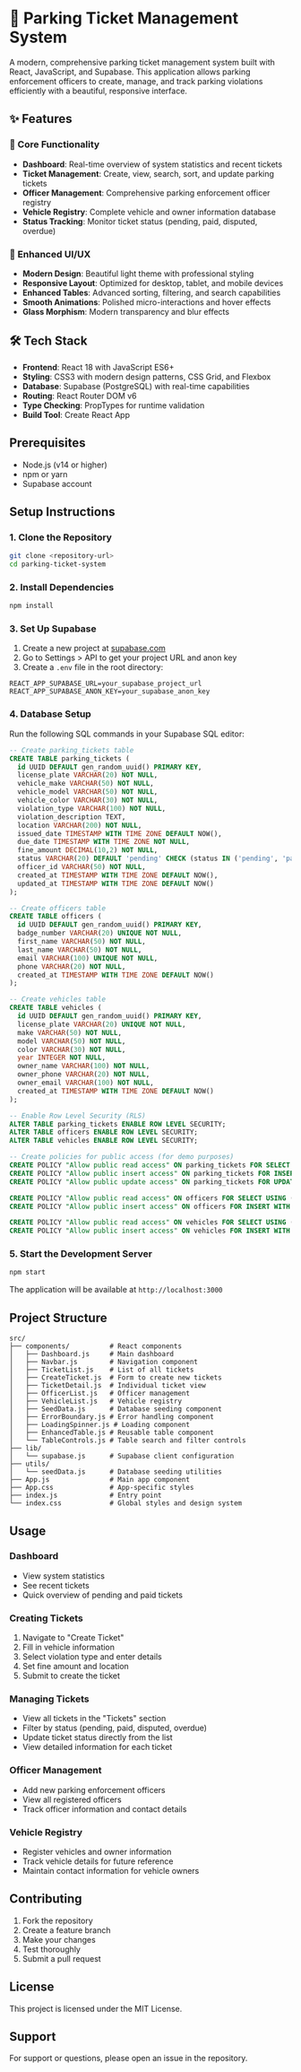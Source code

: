 # 🚗 Parking Ticket Management System

A modern, comprehensive parking ticket management system built with React, JavaScript, and Supabase. This application allows parking enforcement officers to create, manage, and track parking violations efficiently with a beautiful, responsive interface.

## ✨ Features

### 🎫 Core Functionality
- **Dashboard**: Real-time overview of system statistics and recent tickets
- **Ticket Management**: Create, view, search, sort, and update parking tickets
- **Officer Management**: Comprehensive parking enforcement officer registry
- **Vehicle Registry**: Complete vehicle and owner information database
- **Status Tracking**: Monitor ticket status (pending, paid, disputed, overdue)

### 🎨 Enhanced UI/UX
- **Modern Design**: Beautiful light theme with professional styling
- **Responsive Layout**: Optimized for desktop, tablet, and mobile devices
- **Enhanced Tables**: Advanced sorting, filtering, and search capabilities
- **Smooth Animations**: Polished micro-interactions and hover effects
- **Glass Morphism**: Modern transparency and blur effects

## 🛠️ Tech Stack

- **Frontend**: React 18 with JavaScript ES6+
- **Styling**: CSS3 with modern design patterns, CSS Grid, and Flexbox
- **Database**: Supabase (PostgreSQL) with real-time capabilities
- **Routing**: React Router DOM v6
- **Type Checking**: PropTypes for runtime validation
- **Build Tool**: Create React App

## Prerequisites

- Node.js (v14 or higher)
- npm or yarn
- Supabase account

## Setup Instructions

### 1. Clone the Repository

```bash
git clone <repository-url>
cd parking-ticket-system
```

### 2. Install Dependencies

```bash
npm install
```

### 3. Set Up Supabase

1. Create a new project at [supabase.com](https://supabase.com)
2. Go to Settings > API to get your project URL and anon key
3. Create a `.env` file in the root directory:

```env
REACT_APP_SUPABASE_URL=your_supabase_project_url
REACT_APP_SUPABASE_ANON_KEY=your_supabase_anon_key
```

### 4. Database Setup

Run the following SQL commands in your Supabase SQL editor:

```sql
-- Create parking_tickets table
CREATE TABLE parking_tickets (
  id UUID DEFAULT gen_random_uuid() PRIMARY KEY,
  license_plate VARCHAR(20) NOT NULL,
  vehicle_make VARCHAR(50) NOT NULL,
  vehicle_model VARCHAR(50) NOT NULL,
  vehicle_color VARCHAR(30) NOT NULL,
  violation_type VARCHAR(100) NOT NULL,
  violation_description TEXT,
  location VARCHAR(200) NOT NULL,
  issued_date TIMESTAMP WITH TIME ZONE DEFAULT NOW(),
  due_date TIMESTAMP WITH TIME ZONE NOT NULL,
  fine_amount DECIMAL(10,2) NOT NULL,
  status VARCHAR(20) DEFAULT 'pending' CHECK (status IN ('pending', 'paid', 'disputed', 'overdue')),
  officer_id VARCHAR(50) NOT NULL,
  created_at TIMESTAMP WITH TIME ZONE DEFAULT NOW(),
  updated_at TIMESTAMP WITH TIME ZONE DEFAULT NOW()
);

-- Create officers table
CREATE TABLE officers (
  id UUID DEFAULT gen_random_uuid() PRIMARY KEY,
  badge_number VARCHAR(20) UNIQUE NOT NULL,
  first_name VARCHAR(50) NOT NULL,
  last_name VARCHAR(50) NOT NULL,
  email VARCHAR(100) UNIQUE NOT NULL,
  phone VARCHAR(20) NOT NULL,
  created_at TIMESTAMP WITH TIME ZONE DEFAULT NOW()
);

-- Create vehicles table
CREATE TABLE vehicles (
  id UUID DEFAULT gen_random_uuid() PRIMARY KEY,
  license_plate VARCHAR(20) UNIQUE NOT NULL,
  make VARCHAR(50) NOT NULL,
  model VARCHAR(50) NOT NULL,
  color VARCHAR(30) NOT NULL,
  year INTEGER NOT NULL,
  owner_name VARCHAR(100) NOT NULL,
  owner_phone VARCHAR(20) NOT NULL,
  owner_email VARCHAR(100) NOT NULL,
  created_at TIMESTAMP WITH TIME ZONE DEFAULT NOW()
);

-- Enable Row Level Security (RLS)
ALTER TABLE parking_tickets ENABLE ROW LEVEL SECURITY;
ALTER TABLE officers ENABLE ROW LEVEL SECURITY;
ALTER TABLE vehicles ENABLE ROW LEVEL SECURITY;

-- Create policies for public access (for demo purposes)
CREATE POLICY "Allow public read access" ON parking_tickets FOR SELECT USING (true);
CREATE POLICY "Allow public insert access" ON parking_tickets FOR INSERT WITH CHECK (true);
CREATE POLICY "Allow public update access" ON parking_tickets FOR UPDATE USING (true);

CREATE POLICY "Allow public read access" ON officers FOR SELECT USING (true);
CREATE POLICY "Allow public insert access" ON officers FOR INSERT WITH CHECK (true);

CREATE POLICY "Allow public read access" ON vehicles FOR SELECT USING (true);
CREATE POLICY "Allow public insert access" ON vehicles FOR INSERT WITH CHECK (true);
```

### 5. Start the Development Server

```bash
npm start
```

The application will be available at `http://localhost:3000`

## Project Structure

```
src/
├── components/          # React components
│   ├── Dashboard.js     # Main dashboard
│   ├── Navbar.js        # Navigation component
│   ├── TicketList.js    # List of all tickets
│   ├── CreateTicket.js  # Form to create new tickets
│   ├── TicketDetail.js  # Individual ticket view
│   ├── OfficerList.js   # Officer management
│   ├── VehicleList.js   # Vehicle registry
│   ├── SeedData.js      # Database seeding component
│   ├── ErrorBoundary.js # Error handling component
│   ├── LoadingSpinner.js # Loading component
│   ├── EnhancedTable.js # Reusable table component
│   └── TableControls.js # Table search and filter controls
├── lib/
│   └── supabase.js      # Supabase client configuration
├── utils/
│   └── seedData.js      # Database seeding utilities
├── App.js               # Main app component
├── App.css              # App-specific styles
├── index.js             # Entry point
└── index.css            # Global styles and design system
```

## Usage

### Dashboard
- View system statistics
- See recent tickets
- Quick overview of pending and paid tickets

### Creating Tickets
1. Navigate to "Create Ticket"
2. Fill in vehicle information
3. Select violation type and enter details
4. Set fine amount and location
5. Submit to create the ticket

### Managing Tickets
- View all tickets in the "Tickets" section
- Filter by status (pending, paid, disputed, overdue)
- Update ticket status directly from the list
- View detailed information for each ticket

### Officer Management
- Add new parking enforcement officers
- View all registered officers
- Track officer information and contact details

### Vehicle Registry
- Register vehicles and owner information
- Track vehicle details for future reference
- Maintain contact information for vehicle owners

## Contributing

1. Fork the repository
2. Create a feature branch
3. Make your changes
4. Test thoroughly
5. Submit a pull request

## License

This project is licensed under the MIT License.

## Support

For support or questions, please open an issue in the repository.
